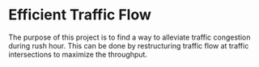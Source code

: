 # Efficient Traffic Flow
The purpose of this project is to find a way to alleviate traffic congestion during rush hour. This can be done by restructuring traffic flow at traffic intersections to maximize the throughput. 
